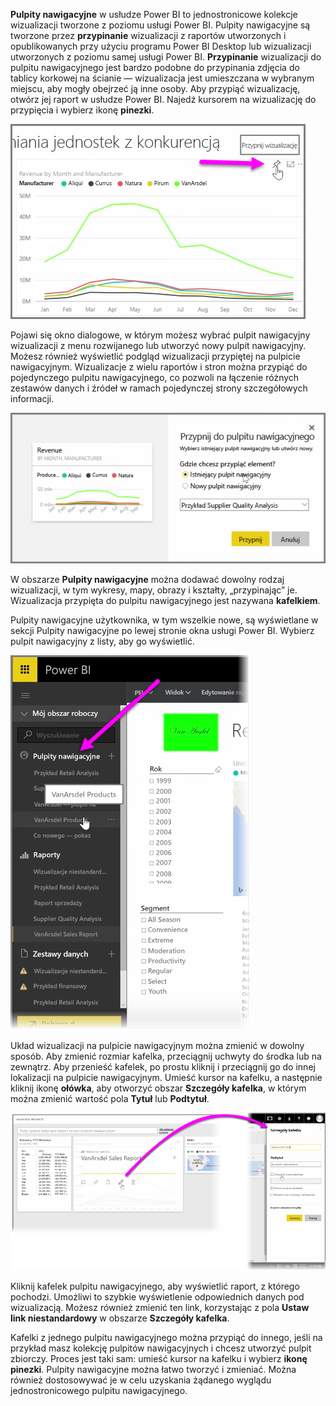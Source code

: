 **Pulpity nawigacyjne** w usłudze Power BI to jednostronicowe kolekcje wizualizacji tworzone z poziomu usługi Power BI. Pulpity nawigacyjne są tworzone przez **przypinanie** wizualizacji z raportów utworzonych i opublikowanych przy użyciu programu Power BI Desktop lub wizualizacji utworzonych z poziomu samej usługi Power BI. **Przypinanie** wizualizacji do pulpitu nawigacyjnego jest bardzo podobne do przypinania zdjęcia do tablicy korkowej na ścianie — wizualizacja jest umieszczana w wybranym miejscu, aby mogły obejrzeć ją inne osoby. Aby przypiąć wizualizację, otwórz jej raport w usłudze Power BI. Najedź kursorem na wizualizację do przypięcia i wybierz ikonę **pinezki**.

![](media/4-2-create-configure-dashboards/4-2_1.png)

Pojawi się okno dialogowe, w którym możesz wybrać pulpit nawigacyjny wizualizacji z menu rozwijanego lub utworzyć nowy pulpit nawigacyjny. Możesz również wyświetlić podgląd wizualizacji przypiętej na pulpicie nawigacyjnym. Wizualizacje z wielu raportów i stron można przypiąć do pojedynczego pulpitu nawigacyjnego, co pozwoli na łączenie różnych zestawów danych i źródeł w ramach pojedynczej strony szczegółowych informacji.

![](media/4-2-create-configure-dashboards/4-2_2.png)

W obszarze **Pulpity nawigacyjne** można dodawać dowolny rodzaj wizualizacji, w tym wykresy, mapy, obrazy i kształty, „przypinając” je. Wizualizacja przypięta do pulpitu nawigacyjnego jest nazywana **kafelkiem**.

Pulpity nawigacyjne użytkownika, w tym wszelkie nowe, są wyświetlane w sekcji Pulpity nawigacyjne po lewej stronie okna usługi Power BI. Wybierz pulpit nawigacyjny z listy, aby go wyświetlić.

![](media/4-2-create-configure-dashboards/4-2_3.png)

Układ wizualizacji na pulpicie nawigacyjnym można zmienić w dowolny sposób. Aby zmienić rozmiar kafelka, przeciągnij uchwyty do środka lub na zewnątrz. Aby przenieść kafelek, po prostu kliknij i przeciągnij go do innej lokalizacji na pulpicie nawigacyjnym. Umieść kursor na kafelku, a następnie kliknij ikonę **ołówka**, aby otworzyć obszar **Szczegóły kafelka**, w którym można zmienić wartość pola **Tytuł** lub **Podtytuł**.

![](media/4-2-create-configure-dashboards/4-2_4.png)

Kliknij kafelek pulpitu nawigacyjnego, aby wyświetlić raport, z którego pochodzi. Umożliwi to szybkie wyświetlenie odpowiednich danych pod wizualizacją. Możesz również zmienić ten link, korzystając z pola **Ustaw link niestandardowy** w obszarze **Szczegóły kafelka**.

Kafelki z jednego pulpitu nawigacyjnego można przypiąć do innego, jeśli na przykład masz kolekcję pulpitów nawigacyjnych i chcesz utworzyć pulpit zbiorczy. Proces jest taki sam: umieść kursor na kafelku i wybierz **ikonę pinezki**. Pulpity nawigacyjne można łatwo tworzyć i zmieniać. Można również dostosowywać je w celu uzyskania żądanego wyglądu jednostronicowego pulpitu nawigacyjnego.

